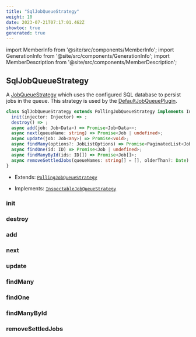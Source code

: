 ```yaml
---
title: "SqlJobQueueStrategy"
weight: 10
date: 2023-07-21T07:17:01.462Z
showtoc: true
generated: true
---
```

<!-- This file was generated from the Vendure source. Do not modify. Instead, re-run the "docs:build" script -->
import MemberInfo from '@site/src/components/MemberInfo';
import GenerationInfo from '@site/src/components/GenerationInfo';
import MemberDescription from '@site/src/components/MemberDescription';


## SqlJobQueueStrategy

<GenerationInfo sourceFile="packages/core/src/plugin/default-job-queue-plugin/sql-job-queue-strategy.ts" sourceLine="22" packageName="@vendure/core" />

A <a href='/docs/reference/typescript-api/job-queue/job-queue-strategy#jobqueuestrategy'>JobQueueStrategy</a> which uses the configured SQL database to persist jobs in the queue.
This strategy is used by the <a href='/docs/reference/typescript-api/job-queue/default-job-queue-plugin#defaultjobqueueplugin'>DefaultJobQueuePlugin</a>.

```ts title="Signature"
class SqlJobQueueStrategy extends PollingJobQueueStrategy implements InspectableJobQueueStrategy {
  init(injector: Injector) => ;
  destroy() => ;
  async add(job: Job<Data>) => Promise<Job<Data>>;
  async next(queueName: string) => Promise<Job | undefined>;
  async update(job: Job<any>) => Promise<void>;
  async findMany(options?: JobListOptions) => Promise<PaginatedList<Job>>;
  async findOne(id: ID) => Promise<Job | undefined>;
  async findManyById(ids: ID[]) => Promise<Job[]>;
  async removeSettledJobs(queueNames: string[] = [], olderThan?: Date) => ;
}
```
* Extends: <code><a href='/docs/reference/typescript-api/job-queue/polling-job-queue-strategy#pollingjobqueuestrategy'>PollingJobQueueStrategy</a></code>


* Implements: <code><a href='/docs/reference/typescript-api/job-queue/inspectable-job-queue-strategy#inspectablejobqueuestrategy'>InspectableJobQueueStrategy</a></code>



<div className="members-wrapper">

### init

<MemberInfo kind="method" type="(injector: <a href='/docs/reference/typescript-api/common/injector#injector'>Injector</a>) => "   />


### destroy

<MemberInfo kind="method" type="() => "   />


### add

<MemberInfo kind="method" type="(job: <a href='/docs/reference/typescript-api/job-queue/job#job'>Job</a>&#60;Data&#62;) => Promise&#60;<a href='/docs/reference/typescript-api/job-queue/job#job'>Job</a>&#60;Data&#62;&#62;"   />


### next

<MemberInfo kind="method" type="(queueName: string) => Promise&#60;<a href='/docs/reference/typescript-api/job-queue/job#job'>Job</a> | undefined&#62;"   />


### update

<MemberInfo kind="method" type="(job: <a href='/docs/reference/typescript-api/job-queue/job#job'>Job</a>&#60;any&#62;) => Promise&#60;void&#62;"   />


### findMany

<MemberInfo kind="method" type="(options?: JobListOptions) => Promise&#60;<a href='/docs/reference/typescript-api/common/paginated-list#paginatedlist'>PaginatedList</a>&#60;<a href='/docs/reference/typescript-api/job-queue/job#job'>Job</a>&#62;&#62;"   />


### findOne

<MemberInfo kind="method" type="(id: <a href='/docs/reference/typescript-api/common/id#id'>ID</a>) => Promise&#60;<a href='/docs/reference/typescript-api/job-queue/job#job'>Job</a> | undefined&#62;"   />


### findManyById

<MemberInfo kind="method" type="(ids: <a href='/docs/reference/typescript-api/common/id#id'>ID</a>[]) => Promise&#60;<a href='/docs/reference/typescript-api/job-queue/job#job'>Job</a>[]&#62;"   />


### removeSettledJobs

<MemberInfo kind="method" type="(queueNames: string[] = [], olderThan?: Date) => "   />




</div>
